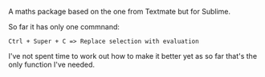 A maths package based on the one from Textmate but for Sublime.

So far it has only one commnand:  

    Ctrl + Super + C => Replace selection with evaluation

I've not spent time to work out how to make it better yet as so far that's the only function I've needed.